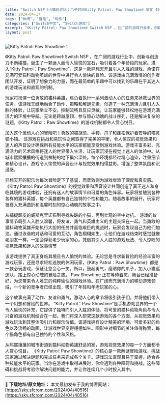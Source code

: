 ```yaml
---
title: "Switch NSP《小猫巡逻队：爪子时间Kitty Patrol: Paw Showtime》英文 498M"
date: 2024-04-17
tags: ["休闲", "冒险", "动作"]
categories: ["Switch中文", "Switch游戏"]
excerpt: "《Kitty Patrol: Paw Showtime》 Switch NSP ，在广阔的游戏行业中，创新与创造力不断碰撞，诞生了一颗迷人而令人愉悦的宝石，吸引着各个年龄段的玩家。进入“Kitty Patrol：Paw Showtime”，这是一款异想天开且引人入胜的游戏，承诺在充满可爱猫科动物英雄&hellip;"
layout: post
---
```


<img class="aligncenter" src="https://sky.sfcrom.com/wp-content/uploads/2024/04/20240417105436-3ee3d.jpeg" alt="Kitty Patrol: Paw Showtime 1" />

《Kitty Patrol: Paw Showtime》 Switch NSP ，在广阔的游戏行业中，创新与创造力不断碰撞，诞生了一颗迷人而令人愉悦的宝石，吸引着各个年龄段的玩家。进入“Kitty Patrol：Paw Showtime”，这是一款异想天开且引人入胜的游戏，承诺在充满可爱猫科动物英雄的世界中进行令人愉快的冒险。该游戏由充满激情的创作者团队开发，证明了想象力的力量，而在最简单的乐趣中可以找到的乐趣在于其迷人的游戏玩法和直观的机制。

玩家将扮演一位勇敢的猫科英雄，肩负着执行一系列激动人心的任务来拯救世界的任务。该游戏无缝地融合了动作、策略和解谜元素，创造了一种充满活力且引人入胜的体验，让玩家坐立不安。控制流畅且反应灵敏，让玩家能够轻松地在游戏充满活力的环境中导航。无论是跨越屋顶、参与惊心动魄的战斗序列，还是解决复杂的谜题，《Kitty Patrol：Paw Showtime》的游戏机制都令人赏心悦目。

加入这个激动人心的冒险吧！勇敢的猫胡须、手套、爪子和蓬松保护着安静的喵灵顿小镇。
该游戏在挑战和易玩性之间取得了完美的平衡，令人惊叹的视觉效果和迷人的声音设计确保所有技能水平的玩家都能享受到游戏体验。游戏丰富多彩、充满活力的艺术风格将迷人的世界带入生活，让玩家沉浸在视觉上迷人的体验中。从城市熙熙攘攘的街道到神秘的地下巢穴深处，每个环境都经过精心渲染，注重细节和精心设计。游戏令人愉悦的声音设计与视觉效果相得益彰，增强了整体氛围和沉浸感。

异想天开的配乐为每次冒险定下了基调，而音效则为游戏增添了深度和真实感。 《Kitty Patrol: Paw Showtime》的视觉效果和声音设计共同创造了真正迷人和身临其境的游戏体验，还拥有迷人的故事情节和可爱的角色阵容。玩家将接触到各种各样的猫科英雄，每个英雄都有自己独特的个性和能力。随着故事的展开，玩家将被卷入充满曲折和温馨时刻的惊心动魄的故事之中。

从捕捉顽皮的威斯克里诺猫到寻找失踪的小猫，再到壮观的空中对抗。
游戏的故事情节既引人入胜又温馨，将友谊、勇气和英雄主义的主题交织在一起。当勇敢的猫科动物英雄开始执行大胆的任务并面临艰巨的挑战时，玩家会发现自己为他们加油。通过诙谐的对话和可爱的互动，角色栩栩如生，让他们在游戏结束时感觉就像老朋友一样，一定会俘获老少玩家的心。凭借其引人入胜的游戏玩法、令人惊叹的视觉效果和迷人的故事情节

该游戏提供了真正身临其境且令人愉悦的体验。无论您是寻求新冒险的经验丰富的游戏玩家，还是寻求轻松逃脱的休闲玩家，《Kitty Patrol：Paw Showtime》都是一款必玩游戏，保证让您会心一笑。所以，鼓起勇气，磨砺你的爪子，加入小猫巡逻队，踏上惊心动魄的冒险之旅。 Paw Showtime 正在等待着您，舞台已经准备好，为您带来令人难忘的纯粹愉快的游戏体验。在广阔而充满活力的移动游戏领域，一个新的竞争者已经出现，吸引了年轻和年老玩家的心。

这个故事充满了动作、友谊和勇气，激动人心的章节将吸引孩子们，并将他们带入一个幻想和冒险的世界。
“Kitty Patrol：Paw Showtime”是手机游戏世界的一个令人愉快的补充，它提供了独特而引人入胜的体验，将可爱的猫科动物角色与令人兴奋的游戏机制结合在一起，我们将深入研究这款游戏的各个方面，从视觉效果和游戏玩法到其整体吸引力和娱乐价值。该游戏拥有设计精美的环境、可爱多彩的角色以及流畅的动画，让游戏世界变得栩栩如生。图形中对细节的关注值得称赞，每个猫角色都有自己独特的个性和风格。

从熙熙攘攘的城市街道到猫科动物英雄舒适的家，游戏视觉效果的每一个方面都令人赏心悦目。 《Kitty Patrol: Paw Showtime》的核心是一款解谜冒险游戏，挑战玩家通过解决谜题和完成任务来完成各个关卡。游戏玩法直观且易于掌握，适合各种技能水平的玩家。当你在游戏中取得进展时，你会遇到各种障碍和挑战，这些障碍和挑战将考验你解决问题的能力，并让你连续几个小时投入其中。

---
📖 **下载地址/原文地址：** 本文最初发布于我的博客网站：[https://sky.sfcrom.com/2024/04/40516](https://sky.sfcrom.com/2024/04/40516)
